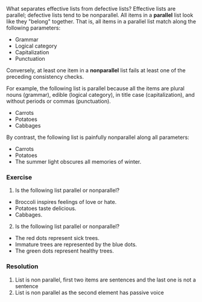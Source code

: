 What separates effective lists from defective lists? Effective lists are parallel; defective lists tend to be nonparallel. All items in a **parallel** list look like they "belong" together. That is, all items in a parallel list match along the following parameters:

- Grammar
- Logical category
- Capitalization
- Punctuation

Conversely, at least one item in a **nonparallel** list fails at least one of the preceding consistency checks.

For example, the following list is parallel because all the items are plural nouns (grammar), edible (logical category), in title case (capitalization), and without periods or commas (punctuation).

- Carrots
- Potatoes
- Cabbages

By contrast, the following list is painfully nonparallel along all parameters:

- Carrots
- Potatoes
- The summer light obscures all memories of winter.
### Exercise

1. Is the following list parallel or nonparallel?

- Broccoli inspires feelings of love or hate.
- Potatoes taste delicious.
- Cabbages.

2. Is the following list parallel or nonparallel?

- The red dots represent sick trees.
- Immature trees are represented by the blue dots.
- The green dots represent healthy trees.


### Resolution
1. List is non parallel, first two items are sentences and the last one is not a sentence
2. List is non parallel as the second element has passive voice

